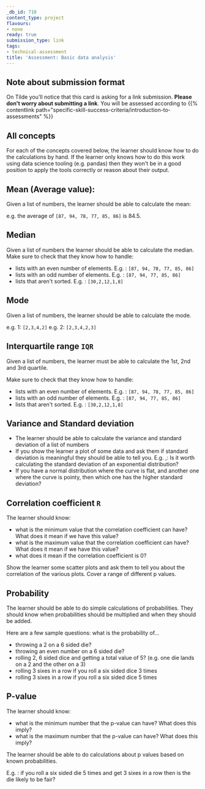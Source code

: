 ```yaml
---
_db_id: 710
content_type: project
flavours:
- none
ready: true
submission_type: link
tags:
- technical-assessment
title: 'Assessment: Basic data analysis'
---
```


## Note about submission format

On Tilde you'll notice that this card is asking for a link submission. **Please don't worry about submitting a link**. You will be assessed according to {{% contentlink path="specific-skill-success-criteria/introduction-to-assessments" %}}

## All concepts

For each of the concepts covered below, the learner should know how to do the calculations by hand. If the learner only knows how to do this work using data science tooling (e.g. pandas) then they won't be in a good position to apply the tools correctly or reason about their output.

## Mean (Average value):

Given a list of numbers, the learner should be able to calculate the mean:

e.g. the average of `[87, 94, 78, 77, 85, 86]` is 84.5.

## Median

Given a list of numbers the learner should be able to calculate the median. Make sure to check that they know how to handle:

- lists with an even number of elements. E.g. : `[87, 94, 78, 77, 85, 86]`
- lists with an odd number of elements. E.g. : `[87, 94, 77, 85, 86]`
- lists that aren't sorted. E.g. : `[30,2,12,1,8]`

## Mode

Given a list of numbers, the learner should be able to calculate the mode.

e.g. 1: `[2,3,4,2]`
e.g. 2: `[2,3,4,2,3]`

## Interquartile range `IQR`

Given a list of numbers, the learner must be able to calculate the 1st, 2nd and 3rd quartile.

Make sure to check that they know how to handle:

- lists with an even number of elements. E.g. : `[87, 94, 78, 77, 85, 86]`
- lists with an odd number of elements. E.g. : `[87, 94, 77, 85, 86]`
- lists that aren't sorted. E.g. : `[30,2,12,1,8]`

## Variance and Standard deviation

- The learner should be able to calculate the variance and standard deviation of a list of numbers
- If you show the learner a plot of some data and ask them if standard deviation is meaningful they should be able to tell you. E.g. ,: Is it worth calculating the standard deviation of an exponential distribution?
- If you have a normal distribution where the curve is flat, and another one where the curve is pointy, then which one has the higher standard deviation?

## Correlation coefficient `R`

The learner should know:
- what is the minimum value that the correlation coefficient can have? What does it mean if we have this value?
- what is the maximum value that the correlation coefficient can have? What does it mean if we have this value?
- what does it mean if the correlation coefficient is 0?

Show the learner some scatter plots and ask them to tell you about the correlation of the various plots. Cover a range of different p values.

## Probability

The learner should be able to do simple calculations of probabilities. They should know when probabilities should be multiplied and when they should be added.

Here are a few sample questions: what is the probability of...
- throwing a 2 on a 6 sided die?
- throwing an even number on a 6 sided die?
- rolling 2, 6 sided dice and getting a total value of 5? (e.g. one die lands on a 2 and the other on a 3)
- rolling 3 sixes in a row if you roll a six sided dice 3 times
- rolling 3 sixes in a row if you roll a six sided dice 5 times

## P-value

The learner should know:
- what is the minimum number that the p-value can have? What does this imply?
- what is the maximum number that the p-value can have? What does this imply?

The learner should be able to do calculations about p values based on known probabilities.

E.g. : if you roll a six sided die 5 times and get 3 sixes in a row then is the die likely to be fair?
